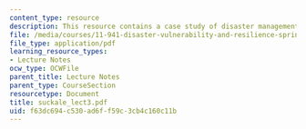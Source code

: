 ```yaml
---
content_type: resource
description: This resource contains a case study of disaster management in vanuatu.
file: /media/courses/11-941-disaster-vulnerability-and-resilience-spring-2005/f63dc694c530ad6ff59c3cb4c160c11b_suckale_lect3.pdf
file_type: application/pdf
learning_resource_types:
- Lecture Notes
ocw_type: OCWFile
parent_title: Lecture Notes
parent_type: CourseSection
resourcetype: Document
title: suckale_lect3.pdf
uid: f63dc694-c530-ad6f-f59c-3cb4c160c11b
---
```

